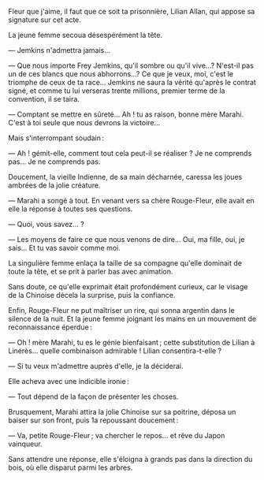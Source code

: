 Fleur que j'aime, il faut que ce soit ta prisonnière, Lilian Allan, qui appose sa signature sur cet acte.

La jeune femme secoua désespérément la tête.

— Jemkins n'admettra jamais...

— Que nous importe Frey Jemkins, qu'il sombre ou qu'il vive...? N'est-il
pas un de ces blancs que nous abhorrons...? Ce que je veux, moi, c'est le
triomphe de ceux de ta race... Jemkins ne saura la vérité qu'après le contrat signé, et comme tu lui verseras trente millions, premier terme de la
convention, il se taira.

— Comptant se mettre en sûreté... Ah ! tu as raison, bonne mère Marahi. C'est à toi seule que nous devrons la victoire...

Mais s'interrompant soudain :

— Ah ! gémit-elle, comment tout cela peut-il se réaliser ? Je ne comprends pas... Je ne comprends pas.

Doucement, la vieille Indienne, de sa main décharnée, caressa les joues
ambrées de la jolie créature.

— Marahi a songé à tout. En venant vers sa chère Rouge-Fleur, elle avait
en elle la réponse à toutes ses questions.

— Quoi, vous savez... ?

— Les moyens de faire ce que nous venons de dire... Oui, ma fille, oui,
je sais... Et tu vas savoir comme moi.

La singulière femme enlaça la taille de sa compagne qu'elle dominait de
toute la tête, et se prit à parler bas avec animation.

Sans doute, ce qu'elle exprimait était profondément curieux, car le visage
de la Chinoise décela la surprise, puis la confiance.

Enfin, Rouge-Fleur ne put maîtriser un rire, qui sonna argentin dans le
silence de la nuit. Et la jeune femme joignant les mains en un mouvement
de reconnaissance éperdue :

— Oh ! mère Marahi, tu es le génie bienfaisant ; cette substitution de
Lilian à Linérès... quelle combinaison admirable ! Lilian consentira-t-elle ?

— Si tu veux m'admettre auprès d'elle, je la déciderai.

Elle acheva avec une indicible ironie :

— Tout dépend de la façon de présenter les choses.

Brusquement, Marahi attira la jolie Chinoise sur sa poitrine, déposa un
baiser sur son front, puis 1a repoussant doucement :

— Va, petite Rouge-Fleur ; va chercher le repos... et rêve du Japon vainqueur.

Sans attendre une réponse, elle s'éloigna à grands pas dans la direction
du bois, où elle disparut parmi les arbres.
